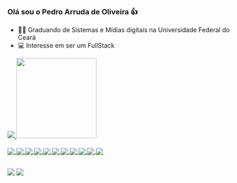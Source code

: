 ### Olá sou o Pedro Arruda de Oliveira 👍
- 👩‍💻  Graduando de Sistemas e Mídias digitais na Universidade Federal do Ceará
- 💻 Interesse em ser um FullStack


<div>
<a href="https://github.com/PLiii2020">
<img  src="https://github-readme-stats.vercel.app/api?username=PLiii2020&show_icons=true&theme=dracula&include_all_commits">
<img height="180em" src="https://github-readme-stats.vercel.app/api/top-langs/?username=PLiii2020&layout=compact&langs_count=7&theme=dra">
</div>
<div style="display: inline_block"><br>
  <img align="center"   src="https://img.shields.io/badge/HTML5-E34F26?style=for-the-badge&logo=html5&logoColor=white">
   <img align="center"   src="https://img.shields.io/badge/CSS3-1572B6?style=for-the-badge&logo=css3&logoColor=white">
    <img align="center"   src="https://img.shields.io/badge/JavaScript-F7DF1E?style=for-the-badge&logo=javascript&logoColor=black">
    <img align="center"   src="https://img.shields.io/badge/Node.js-43853D?style=for-the-badge&logo=node.js&logoColor=white">
      <img align="center"   src="https://img.shields.io/badge/C-00599C?style=for-the-badge&logo=c&logoColor=white">
       <img align="center"   src="https://img.shields.io/badge/C%2B%2B-00599C?style=for-the-badge&logo=c%2B%2B&logoColor=white">
     <img align="center"   src="https://img.shields.io/badge/Python-3776AB?style=for-the-badge&logo=python&logoColor=white">
         <img align="center"   src="https://img.shields.io/badge/PostgreSQL-316192?style=for-the-badge&logo=postgresql&logoColor=white">
         <img align="center"   src="https://img.shields.io/badge/Unity-100000?style=for-the-badge&logo=unity&logoColor=white">
                 <img align="center"   src="https://img.shields.io/badge/Flutter-02569B?style=for-the-badge&logo=flutter&logoColor=white">
                         <img align="center"   src="https://img.shields.io/badge/Flask-000000?style=for-the-badge&logo=flask&logoColor=white">
  
</div>
  
  ##
 
<div> 
 
  


  <a href = "mailto:pedrooliveira2702@gmail.com"><img src="https://img.shields.io/badge/-Gmail-%23333?style=for-the-badge&logo=gmail&logoColor=white" target="_blank"></a>
  <a href="https://www.linkedin.com/in/pedro-arruda-6babb2286/" target="_blank"><img src="https://img.shields.io/badge/-LinkedIn-%230077B5?style=for-the-badge&logo=linkedin&logoColor=white" target="_blank"></a> 
  
</div>
